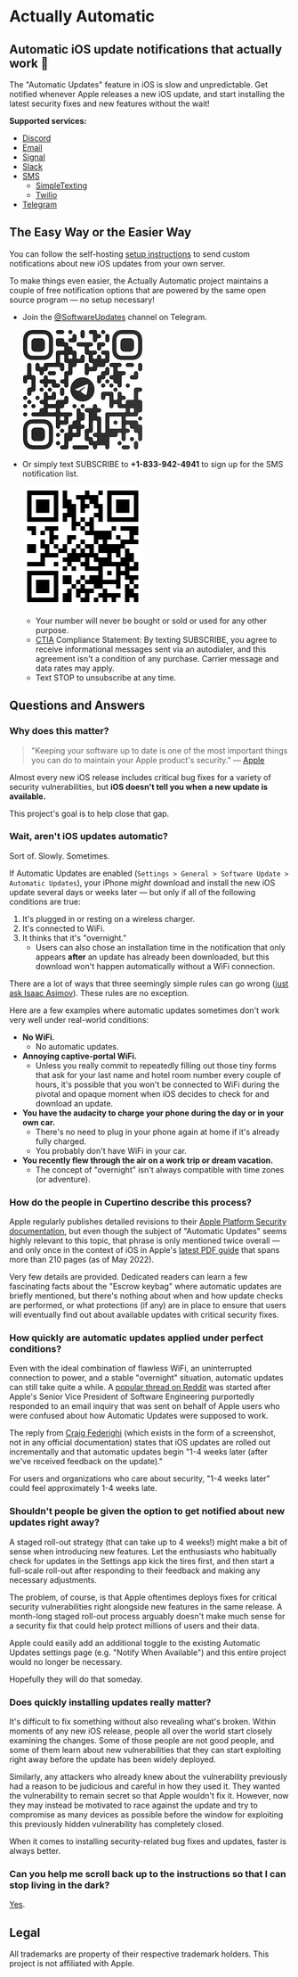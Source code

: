 # Actually Automatic
## Automatic iOS update notifications that actually work 🤯

The "Automatic Updates" feature in iOS is slow and unpredictable. Get notified whenever Apple releases a new iOS update, and start installing the latest security fixes and new features without the wait!

**Supported services:**
* [Discord](https://discord.com/)
* [Email](https://en.wikipedia.org/wiki/Simple_Mail_Transfer_Protocol)
* [Signal](https://signal.org/)
* [Slack](https://slack.com/)
* [SMS](https://en.wikipedia.org/wiki/SMS)
  * [SimpleTexting](https://simpletexting.com/)
  * [Twilio](https://www.twilio.com/sms)
* [Telegram](https://telegram.org/)

## The Easy Way or the Easier Way

You can follow the self-hosting [setup instructions](SETUP.md) to send custom notifications about new iOS updates from your own server.

To make things even easier, the Actually Automatic project maintains a couple of free notification options that are powered by the same open source program — no setup necessary!

* Join the [@SoftwareUpdates](https://t.me/SoftwareUpdates) channel on Telegram.

  ![QR code shortcut for @SoftwareUpdates on Telegram](images/telegram-qr.png)
* Or simply text SUBSCRIBE to **+1-833-942-4941** to sign up for the SMS notification list.

  ![QR code shortcut for +18339424941](images/sms-qr.png)
  * Your number will never be bought or sold or used for any other purpose.
  * [CTIA](https://www.ctia.org/about-ctia/our-mission/) Compliance Statement: By texting SUBSCRIBE, you agree to receive informational messages sent via an autodialer, and this agreement isn't a condition of any purchase. Carrier message and data rates may apply.
  * Text STOP to unsubscribe at any time.

## Questions and Answers

### Why does this matter?
> "Keeping your software up to date is one of the most important things you can do to maintain your Apple product's security." — [Apple](https://support.apple.com/en-us/HT201222)

Almost every new iOS release includes critical bug fixes for a variety of security vulnerabilities, but **iOS doesn't tell you when a new update is available.**

This project's goal is to help close that gap.

### Wait, aren't iOS updates automatic?

Sort of. Slowly. Sometimes.

If Automatic Updates are enabled (`Settings > General > Software Update > Automatic Updates`), your iPhone *might* download and install the new iOS update several days or weeks later — but only if all of the following conditions are true:

1. It's plugged in or resting on a wireless charger.
2. It's connected to WiFi.
3. It thinks that it's "overnight."
   * Users can also chose an installation time in the notification that only appears **after** an update has already been downloaded, but this download won't happen automatically without a WiFi connection.

There are a lot of ways that three seemingly simple rules can go wrong ([just ask Isaac Asimov](https://en.wikipedia.org/wiki/Three_Laws_of_Robotics)). These rules are no exception.

Here are a few examples where automatic updates sometimes don't work very well under real-world conditions:

* **No WiFi.**
  * No automatic updates.
* **Annoying captive-portal WiFi.**
  * Unless you really commit to repeatedly filling out those tiny forms that ask for your last name and hotel room number every couple of hours, it's possible that you won't be connected to WiFi during the pivotal and opaque moment when iOS decides to check for and download an update.
* **You have the audacity to charge your phone during the day or in your own car.**
  * There's no need to plug in your phone again at home if it's already fully charged.
  * You probably don't have WiFi in your car.
* **You recently flew through the air on a work trip or dream vacation.**
  * The concept of "overnight" isn't always compatible with time zones (or adventure).

### How do the people in Cupertino describe this process?

Apple regularly publishes detailed revisions to their [Apple Platform Security documentation](https://support.apple.com/guide/security/welcome/web), but even though the subject of "Automatic Updates" seems highly relevant to this topic, that phrase is only mentioned twice overall — and only once in the context of iOS in Apple's [latest PDF guide](https://manuals.info.apple.com/MANUALS/1000/MA1902/en_US/apple-platform-security-guide.pdf) that spans more than 210 pages (as of May 2022).

Very few details are provided. Dedicated readers can learn a few fascinating facts about the "Escrow keybag" where automatic updates are briefly mentioned, but there's nothing about when and how update checks are performed, or what protections (if any) are in place to ensure that users will eventually find out about available updates with critical security fixes.

### How quickly are automatic updates applied under perfect conditions?

Even with the ideal combination of flawless WiFi, an uninterrupted connection to power, and a stable "overnight" situation, automatic updates can still take quite a while. A [popular thread on Reddit](https://www.reddit.com/r/ios/comments/trj7c1/craig_federighis_response_to_question_about_ios/) was started after Apple's Senior Vice President of Software Engineering purportedly responded to an email inquiry that was sent on behalf of Apple users who were confused about how Automatic Updates were supposed to work.

The reply from [Craig Federighi](https://www.apple.com/leadership/craig-federighi/) (which exists in the form of a screenshot, not in any official documentation) states that iOS updates are rolled out incrementally and that automatic updates begin "1-4 weeks later (after we've received feedback on the update)."

For users and organizations who care about security, "1-4 weeks later" could feel approximately 1-4 weeks late.

### Shouldn't people be given the option to get notified about new updates right away?

A staged roll-out strategy (that can take up to 4 weeks!) might make a bit of sense when introducing new features. Let the enthusiasts who habitually check for updates in the Settings app kick the tires first, and then start a full-scale roll-out after responding to their feedback and making any necessary adjustments.

The problem, of course, is that Apple oftentimes deploys fixes for critical security vulnerabilities right alongside new features in the same release. A month-long staged roll-out process arguably doesn't make much sense for a security fix that could help protect millions of users and their data.

Apple could easily add an additional toggle to the existing Automatic Updates settings page (e.g. "Notify When Available") and this entire project would no longer be necessary.

Hopefully they will do that someday.

### Does quickly installing updates really matter?

It's difficult to fix something without also revealing what's broken. Within moments of any new iOS release, people all over the world start closely examining the changes. Some of those people are not good people, and some of them learn about new vulnerabilities that they can start exploiting right away before the update has been widely deployed.

Similarly, any attackers who already knew about the vulnerability previously had a reason to be judicious and careful in how they used it. They wanted the vulnerability to remain secret so that Apple wouldn't fix it. However, now they may instead be motivated to race against the update and try to compromise as many devices as possible before the window for exploiting this previously hidden vulnerability has completely closed. 

When it comes to installing security-related bug fixes and updates, faster is always better.

### Can you help me scroll back up to the instructions so that I can stop living in the dark?

[Yes](#the-easy-way-or-the-easier-way).

## Legal

All trademarks are property of their respective trademark holders. This project is not affiliated with Apple.
